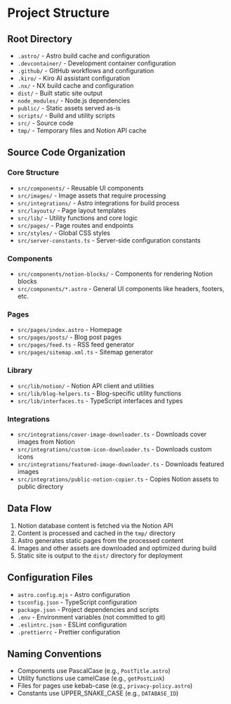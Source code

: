 # Project Structure

## Root Directory
- `.astro/` - Astro build cache and configuration
- `.devcontainer/` - Development container configuration
- `.github/` - GitHub workflows and configuration
- `.kiro/` - Kiro AI assistant configuration
- `.nx/` - NX build cache and configuration
- `dist/` - Built static site output
- `node_modules/` - Node.js dependencies
- `public/` - Static assets served as-is
- `scripts/` - Build and utility scripts
- `src/` - Source code
- `tmp/` - Temporary files and Notion API cache

## Source Code Organization

### Core Structure
- `src/components/` - Reusable UI components
- `src/images/` - Image assets that require processing
- `src/integrations/` - Astro integrations for build process
- `src/layouts/` - Page layout templates
- `src/lib/` - Utility functions and core logic
- `src/pages/` - Page routes and endpoints
- `src/styles/` - Global CSS styles
- `src/server-constants.ts` - Server-side configuration constants

### Components
- `src/components/notion-blocks/` - Components for rendering Notion blocks
- `src/components/*.astro` - General UI components like headers, footers, etc.

### Pages
- `src/pages/index.astro` - Homepage
- `src/pages/posts/` - Blog post pages
- `src/pages/feed.ts` - RSS feed generator
- `src/pages/sitemap.xml.ts` - Sitemap generator

### Library
- `src/lib/notion/` - Notion API client and utilities
- `src/lib/blog-helpers.ts` - Blog-specific utility functions
- `src/lib/interfaces.ts` - TypeScript interfaces and types

### Integrations
- `src/integrations/cover-image-downloader.ts` - Downloads cover images from Notion
- `src/integrations/custom-icon-downloader.ts` - Downloads custom icons
- `src/integrations/featured-image-downloader.ts` - Downloads featured images
- `src/integrations/public-notion-copier.ts` - Copies Notion assets to public directory

## Data Flow
1. Notion database content is fetched via the Notion API
2. Content is processed and cached in the `tmp/` directory
3. Astro generates static pages from the processed content
4. Images and other assets are downloaded and optimized during build
5. Static site is output to the `dist/` directory for deployment

## Configuration Files
- `astro.config.mjs` - Astro configuration
- `tsconfig.json` - TypeScript configuration
- `package.json` - Project dependencies and scripts
- `.env` - Environment variables (not committed to git)
- `.eslintrc.json` - ESLint configuration
- `.prettierrc` - Prettier configuration

## Naming Conventions
- Components use PascalCase (e.g., `PostTitle.astro`)
- Utility functions use camelCase (e.g., `getPostLink`)
- Files for pages use kebab-case (e.g., `privacy-policy.astro`)
- Constants use UPPER_SNAKE_CASE (e.g., `DATABASE_ID`)